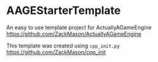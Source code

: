 # AAGEStarterTemplate
An easy to use template project for ActuallyAGameEngine https://github.com/ZackMason/ActuallyAGameEngine

This template was created using `cpp_init.py` https://github.com/ZackMason/cpp_init
